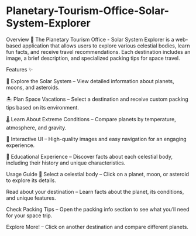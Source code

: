 # Planetary-Tourism-Office-Solar-System-Explorer

Overview 🌌
The Planetary Tourism Office - Solar System Explorer is a web-based application that allows users to explore various celestial bodies, learn fun facts, and receive travel recommendations. Each destination includes an image, a brief description, and specialized packing tips for space travel.

Features ✨

🔭 Explore the Solar System – View detailed information about planets, moons, and asteroids.

🏝️ Plan Space Vacations – Select a destination and receive custom packing tips based on its environment.

🌡️ Learn About Extreme Conditions – Compare planets by temperature, atmosphere, and gravity.

🎨 Interactive UI – High-quality images and easy navigation for an engaging experience.

📡 Educational Experience – Discover facts about each celestial body, including their history and unique characteristics.


Usage Guide 🚀
Select a celestial body – Click on a planet, moon, or asteroid to explore its details.

Read about your destination – Learn facts about the planet, its conditions, and unique features.

Check Packing Tips – Open the packing info section to see what you’ll need for your space trip.

Explore More! – Click on another destination and compare different planets.
